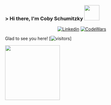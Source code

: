 ### > Hi there, I'm Coby Schumitzky <img src="https://c.tenor.com/AUHgwWxTw14AAAAi/dm4uz3-foekoe.gif" width="50"/>

<div align="center">
 
  [![Linkedin](https://img.shields.io/badge/LinkedIn-0077B5?style=for-the-badge&logo=linkedin&logoColor=white)](https://www.linkedin.com/in/cobyts/)
  [![CodeWars](https://img.shields.io/badge/Codewars-B1361E?style=for-the-badge&logo=Codewars&logoColor=white)](https://www.codewars.com/users/CSaltx)
 
  
</div>

Glad to see you here!   [![visitors](https://visitor-badge.glitch.me/badge?page_id=${CSaltx})]

<img height="180em" src="https://github-readme-stats.vercel.app/api?username=CSaltx&show_icons=true&hide_border=true&&count_private=true&include_all_commits=true" />
